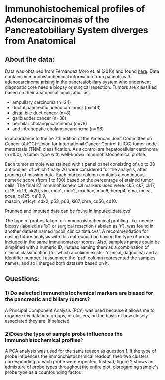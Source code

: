 # Immunohistochemical profiles of Adenocarcinomas of the Pancreatobiliary System diverges from Anatomical

## About the data:
 
Data was obtained from Fernández Moro et. al (2016) and found [here](https://journals.plos.org/plosone/article?id=10.1371/journal.pone.0166067#sec005).
Data contains immunohistochemical information from patients with adenocarcinoma arising in the pancreatobiliary system who underwent diagnostic core needle biopsy or surgical resection.
Tumors are classified based on their anatomical localization as:

- ampullary carcinoma (n=24)
- ductal pancreatic adenocarcinoma (n=143)
- distal bile duct cancer (n=8)
- gallbladder cancer (n=38)
- perihilar cholangiocarcinoma (n=28)
- and intrahepatic cholangiocarcinoma (n=98)
 
in accordance to the he 7th edition of the American Joint Committee on Cancer (AJCC)–Union for International Cancer Control (UICC) tumor node metastasis (TNM) classification.
As a control are  hepatocellular carcinoma (n=100), a tumor type with well-known immunohistochemical profile.

Each tumor sample was stained with a panel panel consisting of up to 38 antibodies, of which finally 26 were considered for the analysis, after pruning of missing data.
Each marker column contains a continuous numeric score (from 1 to 100) based on the percentage of stained tumor cells. 
The final 27 immunohischemical markers used were:  ck5, ck7, ck17, ck18, ck19, ck20, vim, muc1, muc2, muc5ac, muc6, berep4, ema, mcea, pcea, ca125, ca19.9,    
maspin, wt1cyt, cdx2, p53, p63, ki67, chra, cd56, cd10.  

Prunned and imputed data can be found in'imputed_data.cvs'

The type of probes taken for immonohistochemical profiling , i.e. needle biopsy (labeled as 'b') or surgical resection (labeled as 'r'), was found in another dataset named  'pcbil_clinicaldata.cvs'. 
A recommendation for easing future analysis with this data would be having the type of probe included in the same immunomarker scores.
Also, samples names could be simplified with a numeric ID, instead naming them as a combination of clinical classification (for which a column exists- 'clinical_dagnosis') and a identifier number. 
I assummed the 'pad' column represented the samples names, and so I merged both datasets based on it.   

## Questions:

### 1) Do selected immunohistochemical markers are biased for the pancreatic and biliary tumors?

A Principal Component Analysis (PCA) was used because it allows me to organize my data into groups, or clusters, on the basis of how closely associated they are.
If selected


### 2)Does the type of sample probe influences the immunohistochemical profiles?

A PCA analysis was used for the same reason as question 1. If the type of probe influences the immonohistochemical readout, then two clusters corresponding to each probe were expected.
Instead, figure 2 shows an admixture of probe types throughout the entire plot, disregarding sample's probe type as a counfounding factor.

